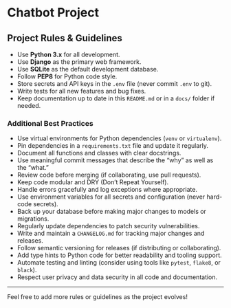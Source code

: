 # Chatbot Project

## Project Rules & Guidelines

- Use **Python 3.x** for all development.
- Use **Django** as the primary web framework.
- Use **SQLite** as the default development database.
- Follow **PEP8** for Python code style.
- Store secrets and API keys in the `.env` file (never commit `.env` to git).
- Write tests for all new features and bug fixes.
- Keep documentation up to date in this `README.md` or in a `docs/` folder if needed.

### Additional Best Practices

- Use virtual environments for Python dependencies (`venv` or `virtualenv`).
- Pin dependencies in a `requirements.txt` file and update it regularly.
- Document all functions and classes with clear docstrings.
- Use meaningful commit messages that describe the “why” as well as the “what.”
- Review code before merging (if collaborating, use pull requests).
- Keep code modular and DRY (Don’t Repeat Yourself).
- Handle errors gracefully and log exceptions where appropriate.
- Use environment variables for all secrets and configuration (never hard-code secrets).
- Back up your database before making major changes to models or migrations.
- Regularly update dependencies to patch security vulnerabilities.
- Write and maintain a `CHANGELOG.md` for tracking major changes and releases.
- Follow semantic versioning for releases (if distributing or collaborating).
- Add type hints to Python code for better readability and tooling support.
- Automate testing and linting (consider using tools like `pytest`, `flake8`, or `black`).
- Respect user privacy and data security in all code and documentation.

---

Feel free to add more rules or guidelines as the project evolves! 